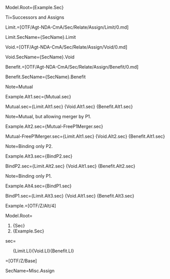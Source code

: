 Model.Root={Example.Sec}

Ti=Successors and Assigns

Limit.=[OTF/Agt-NDA-CmA/Sec/Relate/Assign/Limit/0.md]

Limit.SecName={SecName}.Limit

Void.=[OTF/Agt-NDA-CmA/Sec/Relate/Assign/Void/0.md]

Void.SecName={SecName}.Void

Benefit.=[OTF/Agt-NDA-CmA/Sec/Relate/Assign/Benefit/0.md]

Benefit.SecName={SecName}.Benefit

Note=Mutual

Example.Alt1.sec={Mutual.sec}

Mutual.sec={Limit.Alt1.sec} {Void.Alt1.sec} {Benefit.Alt1.sec}

Note=Mutual, but allowing merger by P1.

Example.Alt2.sec={Mutual-FreeP1Merger.sec}

Mutual-FreeP1Merger.sec={Limit.Alt1.sec} {Void.Alt2.sec} {Benefit.Alt1.sec}

Note=Binding only P2.

Example.Alt3.sec={BindP2.sec}

BindP2.sec={Limit.Alt2.sec} {Void.Alt1.sec} {Benefit.Alt2.sec}

Note=Binding only P1.

Example.Alt4.sec={BindP1.sec}

BindP1.sec={Limit.Alt3.sec} {Void.Alt1.sec} {Benefit.Alt3.sec}

Example.=[OTF/Z/Alt/4]

Model.Root=<ol><li>{Sec}<li>{Example.Sec}</ol>

sec=<ol>{Limit.LI}{Void.LI}{Benefit.LI}</ol>

=[OTF/Z/Base]

SecName=Misc.Assign
